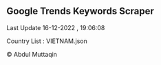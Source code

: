 

## Google Trends Keywords Scraper 
 
Last Update 16-12-2022 , 19:06:08

Country List :
VIETNAM.json



© Abdul Muttaqin 
